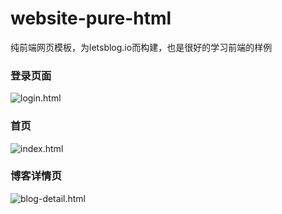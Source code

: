 # website-pure-html
纯前端网页模板，为letsblog.io而构建，也是很好的学习前端的样例

### 登录页面
![login.html](http://pboedpdg9.bkt.clouddn.com/login.png)

### 首页
![index.html](http://pboedpdg9.bkt.clouddn.com/index.png)



### 博客详情页
![blog-detail.html](http://pboedpdg9.bkt.clouddn.com/blog-details.png)
